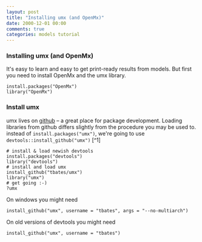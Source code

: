 ```yaml
---
layout: post
title: "Installing umx (and OpenMx)"
date: 2000-12-01 00:00
comments: true
categories: models tutorial
---
```


<a name="top"></a>
### Installing umx (and OpenMx)

It's easy to learn and easy to get print-ready results from models. But first you need to install OpenMx and the umx library.

``` splus
install.packages("OpenMx")
library("OpenMx")
```

### Install umx
umx lives on [github](http://github.com/tbates/umx) – a great place for package development. Loading libraries from github differs slightly from the procedure you may be used to. instead of `install.packages("umx")`, we're going to use `devtools::install_github("umx")` [^1]

``` splus
# install & load newish devtools
install.packages("devtools")
library("devtools")
# install and load umx
install_github("tbates/umx")
library("umx")
# get going :-)
?umx
```

On windows you might need

``` splus
install_github("umx", username = "tbates", args = "--no-multiarch")
```

On old versions of devtools you might need

``` splus
install_github("umx", username = "tbates")	
```